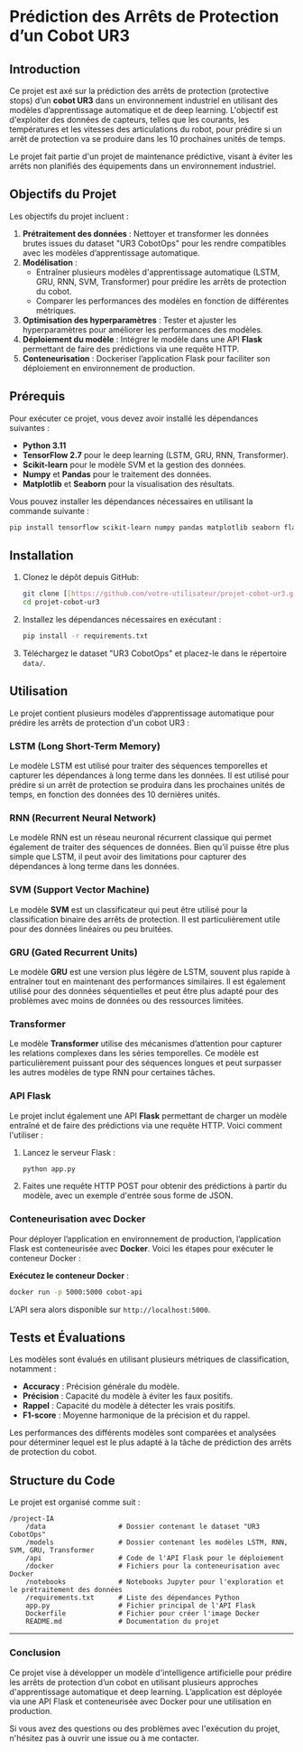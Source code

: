 # Prédiction des Arrêts de Protection d’un Cobot UR3

## Introduction

Ce projet est axé sur la prédiction des arrêts de protection (protective stops) d’un **cobot UR3** dans un environnement industriel en utilisant des modèles d’apprentissage automatique et de deep learning. L'objectif est d'exploiter des données de capteurs, telles que les courants, les températures et les vitesses des articulations du robot, pour prédire si un arrêt de protection va se produire dans les 10 prochaines unités de temps.

Le projet fait partie d'un projet de maintenance prédictive, visant à éviter les arrêts non planifiés des équipements dans un environnement industriel.

## Objectifs du Projet

Les objectifs du projet incluent :
1. **Prétraitement des données** : Nettoyer et transformer les données brutes issues du dataset "UR3 CobotOps" pour les rendre compatibles avec les modèles d’apprentissage automatique.
2. **Modélisation** :
   - Entraîner plusieurs modèles d'apprentissage automatique (LSTM, GRU, RNN, SVM, Transformer) pour prédire les arrêts de protection du cobot.
   - Comparer les performances des modèles en fonction de différentes métriques.
3. **Optimisation des hyperparamètres** : Tester et ajuster les hyperparamètres pour améliorer les performances des modèles.
4. **Déploiement du modèle** : Intégrer le modèle dans une API **Flask** permettant de faire des prédictions via une requête HTTP.
5. **Conteneurisation** : Dockeriser l’application Flask pour faciliter son déploiement en environnement de production.

## Prérequis

Pour exécuter ce projet, vous devez avoir installé les dépendances suivantes :

- **Python 3.11**
- **TensorFlow 2.7** pour le deep learning (LSTM, GRU, RNN, Transformer).
- **Scikit-learn** pour le modèle SVM et la gestion des données.
- **Numpy** et **Pandas** pour le traitement des données.
- **Matplotlib** et **Seaborn** pour la visualisation des résultats.

Vous pouvez installer les dépendances nécessaires en utilisant la commande suivante :

```bash
pip install tensorflow scikit-learn numpy pandas matplotlib seaborn flask
```

## Installation

1. Clonez le dépôt depuis GitHub:
   
   ```bash
   git clone [[https://github.com/votre-utilisateur/projet-cobot-ur3.git](https://github.com/Garehmalika/Prediction-of-Protection-Stops-for-a-Cobot.git)](https://github.com/Garehmalika/Prediction-of-Protection-Stops-for-a-Cobot.git)
   cd projet-cobot-ur3
   ```

2. Installez les dépendances nécessaires en exécutant :

   ```bash
   pip install -r requirements.txt
   ```

3. Téléchargez le dataset "UR3 CobotOps" et placez-le dans le répertoire `data/`.

## Utilisation

Le projet contient plusieurs modèles d’apprentissage automatique pour prédire les arrêts de protection d'un cobot UR3 :

### LSTM (Long Short-Term Memory)

Le modèle LSTM est utilisé pour traiter des séquences temporelles et capturer les dépendances à long terme dans les données. Il est utilisé pour prédire si un arrêt de protection se produira dans les prochaines unités de temps, en fonction des données des 10 dernières unités.

### RNN (Recurrent Neural Network)

Le modèle RNN est un réseau neuronal récurrent classique qui permet également de traiter des séquences de données. Bien qu’il puisse être plus simple que LSTM, il peut avoir des limitations pour capturer des dépendances à long terme dans les données.

### SVM (Support Vector Machine)

Le modèle **SVM** est un classificateur qui peut être utilisé pour la classification binaire des arrêts de protection. Il est particulièrement utile pour des données linéaires ou peu bruitées.

### GRU (Gated Recurrent Units)

Le modèle **GRU** est une version plus légère de LSTM, souvent plus rapide à entraîner tout en maintenant des performances similaires. Il est également utilisé pour des données séquentielles et peut être plus adapté pour des problèmes avec moins de données ou des ressources limitées.

### Transformer

Le modèle **Transformer** utilise des mécanismes d’attention pour capturer les relations complexes dans les séries temporelles. Ce modèle est particulièrement puissant pour des séquences longues et peut surpasser les autres modèles de type RNN pour certaines tâches.

### API Flask

Le projet inclut également une API **Flask** permettant de charger un modèle entraîné et de faire des prédictions via une requête HTTP. Voici comment l'utiliser :

1. Lancez le serveur Flask :

   ```bash
   python app.py
   ```

2. Faites une requête HTTP POST pour obtenir des prédictions à partir du modèle, avec un exemple d'entrée sous forme de JSON.

### Conteneurisation avec Docker

Pour déployer l’application en environnement de production, l’application Flask est conteneurisée avec **Docker**. Voici les étapes pour exécuter le conteneur Docker :


 **Exécutez le conteneur Docker** :

   ```bash
   docker run -p 5000:5000 cobot-api
   ```

L'API sera alors disponible sur `http://localhost:5000`.

## Tests et Évaluations

Les modèles sont évalués en utilisant plusieurs métriques de classification, notamment :

- **Accuracy** : Précision générale du modèle.
- **Précision** : Capacité du modèle à éviter les faux positifs.
- **Rappel** : Capacité du modèle à détecter les vrais positifs.
- **F1-score** : Moyenne harmonique de la précision et du rappel.

Les performances des différents modèles sont comparées et analysées pour déterminer lequel est le plus adapté à la tâche de prédiction des arrêts de protection du cobot.

## Structure du Code

Le projet est organisé comme suit :

```
/project-IA
    /data                  # Dossier contenant le dataset "UR3 CobotOps"
    /models                # Dossier contenant les modèles LSTM, RNN, SVM, GRU, Transformer
    /api                   # Code de l'API Flask pour le déploiement
    /docker                # Fichiers pour la conteneurisation avec Docker
    /notebooks             # Notebooks Jupyter pour l'exploration et le prétraitement des données
    /requirements.txt      # Liste des dépendances Python
    app.py                 # Fichier principal de l'API Flask
    Dockerfile             # Fichier pour créer l'image Docker
    README.md              # Documentation du projet
```





---

### Conclusion

Ce projet vise à développer un modèle d'intelligence artificielle pour prédire les arrêts de protection d’un cobot en utilisant plusieurs approches d'apprentissage automatique et deep learning. L’application est déployée via une API Flask et conteneurisée avec Docker pour une utilisation en production.

Si vous avez des questions ou des problèmes avec l'exécution du projet, n'hésitez pas à ouvrir une issue ou à me contacter.

